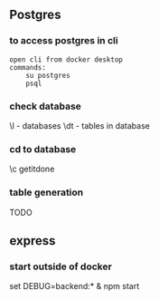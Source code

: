 ## Postgres

### to access postgres in cli
    open cli from docker desktop
    commands:
        su postgres
        psql

### check database
\l - databases
\dt - tables in database

### cd to database
\c getitdone

### table generation
TODO

## express

### start outside of docker
set DEBUG=backend:* & npm start 
